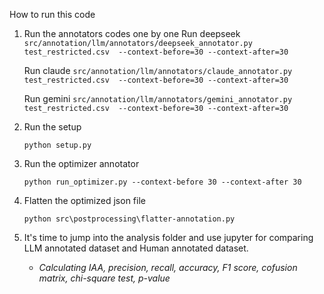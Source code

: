 How to run this code


1. Run the annotators codes one by one 
   Run deepseek
      ```src/annotation/llm/annotators/deepseek_annotator.py test_restricted.csv  --context-before=30 --context-after=30```
   
   Run claude
    ```src/annotation/llm/annotators/claude_annotator.py test_restricted.csv  --context-before=30 --context-after=30```
    
    Run gemini
    ```src/annotation/llm/annotators/gemini_annotator.py test_restricted.csv  --context-before=30 --context-after=30```

2. Run the setup
   
    ```python setup.py  ```
3. Run the optimizer annotator

   ```python run_optimizer.py --context-before 30 --context-after 30 ```

4. Flatten the optimized json file

   ```python src\postprocessing\flatter-annotation.py ```

5. It's time to jump into the analysis folder and use jupyter for comparing LLM annotated dataset and Human annotated dataset.

    * _Calculating IAA, precision, recall, accuracy, F1 score, cofusion matrix, chi-square test, p-value_


    